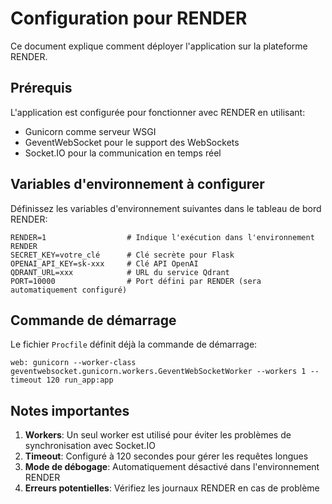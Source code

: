 # Configuration pour RENDER

Ce document explique comment déployer l'application sur la plateforme RENDER.

## Prérequis

L'application est configurée pour fonctionner avec RENDER en utilisant:
- Gunicorn comme serveur WSGI
- GeventWebSocket pour le support des WebSockets
- Socket.IO pour la communication en temps réel

## Variables d'environnement à configurer

Définissez les variables d'environnement suivantes dans le tableau de bord RENDER:

```
RENDER=1                  # Indique l'exécution dans l'environnement RENDER
SECRET_KEY=votre_clé      # Clé secrète pour Flask
OPENAI_API_KEY=sk-xxx     # Clé API OpenAI
QDRANT_URL=xxx            # URL du service Qdrant
PORT=10000                # Port défini par RENDER (sera automatiquement configuré)
```

## Commande de démarrage

Le fichier `Procfile` définit déjà la commande de démarrage:

```
web: gunicorn --worker-class geventwebsocket.gunicorn.workers.GeventWebSocketWorker --workers 1 --timeout 120 run_app:app
```

## Notes importantes

1. **Workers**: Un seul worker est utilisé pour éviter les problèmes de synchronisation avec Socket.IO
2. **Timeout**: Configuré à 120 secondes pour gérer les requêtes longues
3. **Mode de débogage**: Automatiquement désactivé dans l'environnement RENDER
4. **Erreurs potentielles**: Vérifiez les journaux RENDER en cas de problème
